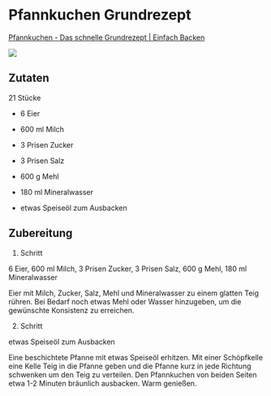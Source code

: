 # Pfannkuchen Grundrezept

[Pfannkuchen - Das schnelle Grundrezept | Einfach Backen](https://www.einfachbacken.de/rezepte/pfannkuchen-das-schnelle-grundrezept?portions=21)

![](K:\data\md\_bilder\2025-04-17-12-00-12-pfannkuchen.jpg)

## Zutaten

21 Stücke

- 6 Eier

- 600 ml Milch

- 3 Prisen Zucker

- 3 Prisen Salz

- 600 g Mehl

- 180 ml Mineralwasser

- etwas Speiseöl zum Ausbacken

## Zubereitung

1. Schritt

6 Eier, 600 ml Milch, 3 Prisen Zucker, 3 Prisen Salz, 600 g Mehl, 180 ml Mineralwasser

Eier mit Milch, Zucker, Salz, Mehl und Mineralwasser zu einem glatten Teig 
rühren. Bei Bedarf noch etwas Mehl oder Wasser hinzugeben, um die 
gewünschte Konsistenz zu erreichen.

2. Schritt

etwas Speiseöl zum Ausbacken

Eine beschichtete Pfanne mit etwas Speiseöl erhitzen. Mit einer Schöpfkelle 
eine Kelle Teig in die Pfanne geben und die Pfanne kurz in jede Richtung
 schwenken um den Teig zu verteilen. Den Pfannkuchen von beiden Seiten 
etwa 1-2 Minuten bräunlich ausbacken. Warm genießen.
